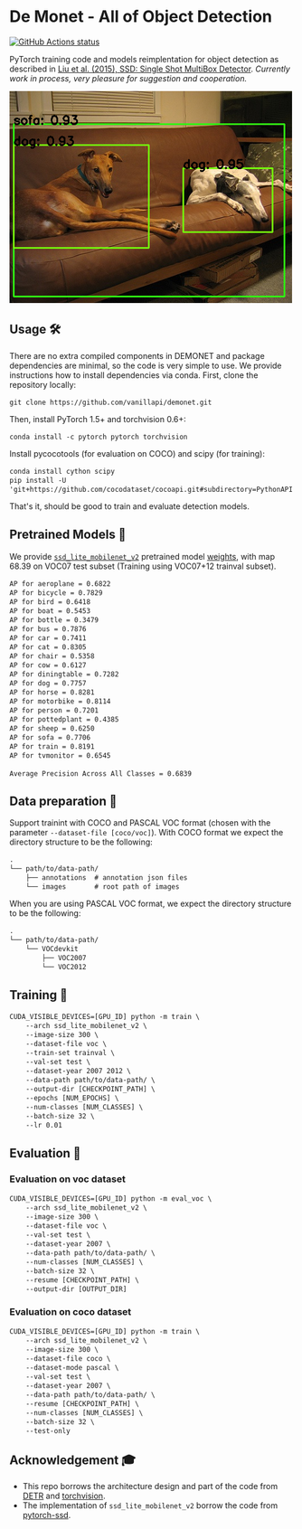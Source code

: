 # De Monet - All of Object Detection

<p align="left">
  <a href="https://github.com/vanillapi/demonet/actions?query=workflow%3A%22Setup+Python%22"><img alt="GitHub Actions status" src="https://github.com/vanillapi/demonet/workflows/Setup%20Python/badge.svg"></a>
</p>

PyTorch training code and models reimplentation for object detection as described in [Liu et al. (2015), SSD: Single Shot MultiBox Detector](https://arxiv.org/abs/1512.02325). *Currently work in process, very pleasure for suggestion and cooperation.*

![Example of SSD Lite with mobilenet v2 backbone](.github/demo.png)

## Usage 🛠

There are no extra compiled components in DEMONET and package dependencies are minimal, so the code is very simple to use. We provide instructions how to install dependencies via conda. First, clone the repository locally:

```
git clone https://github.com/vanillapi/demonet.git
```

Then, install PyTorch 1.5+ and torchvision 0.6+:

```
conda install -c pytorch pytorch torchvision
```

Install pycocotools (for evaluation on COCO) and scipy (for training):

```
conda install cython scipy
pip install -U 'git+https://github.com/cocodataset/cocoapi.git#subdirectory=PythonAPI'
```

That's it, should be good to train and evaluate detection models.

## Pretrained Models 🤗

We provide [`ssd_lite_mobilenet_v2`](models/ssd_mobilenet.py) pretrained model [weights](https://drive.google.com/file/d/11isfA_F3QUzsWVzflrY2MXJYqwNt2xCV/view?usp=sharing), with map 68.39 on VOC07 test subset (Training using VOC07+12 trainval subset).

```
AP for aeroplane = 0.6822
AP for bicycle = 0.7829
AP for bird = 0.6418
AP for boat = 0.5453
AP for bottle = 0.3479
AP for bus = 0.7876
AP for car = 0.7411
AP for cat = 0.8305
AP for chair = 0.5358
AP for cow = 0.6127
AP for diningtable = 0.7282
AP for dog = 0.7757
AP for horse = 0.8281
AP for motorbike = 0.8114
AP for person = 0.7201
AP for pottedplant = 0.4385
AP for sheep = 0.6250
AP for sofa = 0.7706
AP for train = 0.8191
AP for tvmonitor = 0.6545

Average Precision Across All Classes = 0.6839
```

## Data preparation 📎

Support trainint with COCO and PASCAL VOC format (chosen with the parameter `--dataset-file [coco/voc]`). With COCO format we expect the directory structure to be the following:

```
.
└── path/to/data-path/
    ├── annotations  # annotation json files
    └── images       # root path of images
```

When you are using PASCAL VOC format, we expect the directory structure to be the following:

```
.
└── path/to/data-path/
    └── VOCdevkit
        ├── VOC2007
        └── VOC2012
```

## Training 🦄

```
CUDA_VISIBLE_DEVICES=[GPU_ID] python -m train \
    --arch ssd_lite_mobilenet_v2 \
    --image-size 300 \
    --dataset-file voc \
    --train-set trainval \
    --val-set test \
    --dataset-year 2007 2012 \
    --data-path path/to/data-path/ \
    --output-dir [CHECKPOINT_PATH] \
    --epochs [NUM_EPOCHS] \
    --num-classes [NUM_CLASSES] \
    --batch-size 32 \
    --lr 0.01
```

## Evaluation 🔬

### Evaluation on voc dataset

```
CUDA_VISIBLE_DEVICES=[GPU_ID] python -m eval_voc \
    --arch ssd_lite_mobilenet_v2 \
    --image-size 300 \
    --dataset-file voc \
    --val-set test \
    --dataset-year 2007 \
    --data-path path/to/data-path/ \
    --num-classes [NUM_CLASSES] \
    --batch-size 32 \
    --resume [CHECKPOINT_PATH] \
    --output-dir [OUTPUT_DIR]
```

### Evaluation on coco dataset

```
CUDA_VISIBLE_DEVICES=[GPU_ID] python -m train \
    --arch ssd_lite_mobilenet_v2 \
    --image-size 300 \
    --dataset-file coco \
    --dataset-mode pascal \
    --val-set test \
    --dataset-year 2007 \
    --data-path path/to/data-path/ \
    --resume [CHECKPOINT_PATH] \
    --num-classes [NUM_CLASSES] \
    --batch-size 32 \
    --test-only
```


## Acknowledgement 🎓

- This repo borrows the architecture design and part of the code from [DETR](https://github.com/facebookresearch/detr) and [torchvision](https://github.com/pytorch/vision/tree/master/torchvision/models/detection).
- The implementation of `ssd_lite_mobilenet_v2` borrow the code from [pytorch-ssd](https://github.com/qfgaohao/pytorch-ssd).
